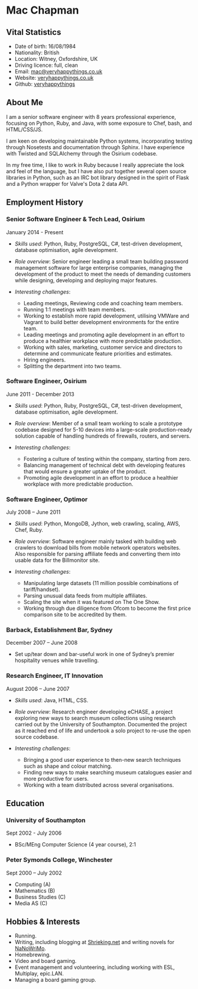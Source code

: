 Mac Chapman
===========

## Vital Statistics

* Date of birth: 16/08/1984
* Nationality: British
* Location: Witney, Oxfordshire, UK
* Driving licence: full, clean
* Email: [mac@veryhappythings.co.uk](mailto:mac@veryhappythings.co.uk)
* Website: [veryhappythings.co.uk](http://www.veryhappythings.co.uk)
* Github: [veryhappythings](http://www.github.com/veryhappythings)

## About Me

I am a senior software engineer with 8 years professional experience, focusing on Python, Ruby, and Java, with some exposure to Chef, bash, and HTML/CSS/JS.

I am keen on developing maintainable Python systems, incorporating testing through Nosetests and documentation through Sphinx. I have experience with Twisted and SQLAlchemy through the Osirium codebase.

In my free time, I like to work in Ruby because I really appreciate the look and feel of the language, but I have also put together several open source libraries in Python, such as an IRC bot library designed in the spirit of Flask and a Python wrapper for Valve's Dota 2 data API.


## Employment History

### Senior Software Engineer & Tech Lead, Osirium

January 2014 - Present

* *Skills used*: Python, Ruby, PostgreSQL, C#, test-driven development, database optimisation, agile development.

* *Role overview*: Senior engineer leading a small team building password management software for large enterprise companies, managing the development of the product to meet the needs of demanding customers while designing, developing and deploying major features.

* *Interesting challenges*:
    * Leading meetings, Reviewing code and coaching team members.
    * Running 1:1 meetings with team members.
    * Working to establish more rapid development, utilising VMWare and Vagrant to build better development environments for the entire team.
    * Leading meetings and promoting agile development in an effort to produce a healthier workplace with more predictable production.
    * Working with sales, marketing, customer service and directors to determine and communicate feature priorities and estimates.
    * Hiring engineers.
    * Splitting the department into two teams.

### Software Engineer, Osirium

June 2011 - December 2013

* *Skills used*: Python, Ruby, PostgreSQL, C#, test-driven development, database optimisation, agile development.

* *Role overview*: Member of a small team working to scale a prototype codebase designed for 5-10 devices into a large-scale production-ready solution capable of handling hundreds of firewalls, routers, and servers.

* *Interesting challenges*:
    * Fostering a culture of testing within the company, starting from zero.
    * Balancing management of technical debt with developing features that would ensure a greater uptake of the product.
    * Promoting agile development in an effort to produce a healthier workplace with more predictable production.

### Software Engineer, Optimor

July 2008 – June 2011

* *Skills used*: Python, MongoDB, Jython, web crawling, scaling, AWS, Chef, Ruby.

* *Role overview*: Software engineer mainly tasked with building web crawlers to download bills from mobile network operators websites. Also responsible for parsing affiliate feeds and converting them into usable data for the Billmonitor site.

* *Interesting challenges*:
    * Manipulating large datasets (11 million possible combinations of tariff/handset).
    * Parsing unusual data feeds from multiple affiliates.
    * Scaling the site when it was featured on The One Show.
    * Working through due diligence from Ofcom to become the first price comparison site to be accredited by them.

### Barback, Establishment Bar, Sydney

December 2007 – June 2008

* Set up/tear down and bar-useful work in one of Sydney’s premier hospitality venues while travelling.

### Research Engineer, IT Innovation

August 2006 – June 2007

* *Skills used*: Java, HTML, CSS.

* *Role overview*: Research engineer developing eCHASE, a project exploring new ways to search museum collections using research carried out by the University of Southampton. Documented the project as it reached end of life and undertook a solo project to re-use the open source codebase.

* *Interesting challenges*:
    * Bringing a good user experience to then-new search techniques such as shape and colour matching.
    * Finding new ways to make searching museum catalogues easier and more productive for users.
    * Working with a team distributed across several organisations.


## Education

### University of Southampton

Sept 2002 - July 2006

* BSc/MEng Computer Science (4 year course), 2:1

### Peter Symonds College, Winchester

Sept 2000 – July 2002

* Computing (A)
* Mathematics (B)
* Business Studies (C)
* Media AS (C)


## Hobbies & Interests

* Running.
* Writing, including blogging at [Shrieking.net](http://www.shrieking.net) and writing novels for [NaNoWriMo](http://www.nanowrimo.org).
* Homebrewing.
* Video and board gaming.
* Event management and volunteering, including working with ESL, Multiplay, epic.LAN.
* Managing a board gaming group.
